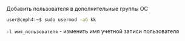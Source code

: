 Добавить  пользователя в дополнительные  группы ОС
```bash
user@ceph4:~$ sudo usermod -aG kk
```

`-l имя_пользователя` - изменить имя учетной записи пользователя
